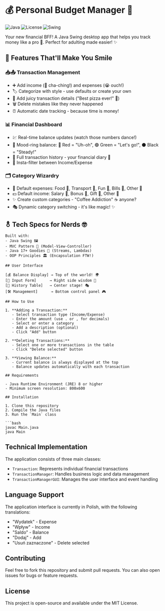 # 💰 Personal Budget Manager 💸

![Java](https://img.shields.io/badge/Java-17%2B-orange?logo=java) ![License](https://img.shields.io/badge/License-MIT-blue) ![Swing](https://img.shields.io/badge/GUI-Swing-yellowgreen)

Your new financial BFF! A Java Swing desktop app that helps you track money like a pro 💼. Perfect for adulting made easier! ✨

## 🚀 Features That'll Make You Smile

### 📥📤 Transaction Management
- ➕ Add income (🤑 cha-ching!) and expenses (😭 ouch!)
- 🏷️ Categorize with style - use defaults or create your own
- 📝 Add juicy transaction details ("Best pizza ever!" 🍕)
- 🗑️ Delete mistakes like they never happened
- ⏰ Automatic date tracking - because time is money!

### 📊 Financial Dashboard
- 💹 Real-time balance updates (watch those numbers dance!)
- 🎨 Mood-ring balance: 🔴 Red = "Uh-oh", 🟢 Green = "Let's go!", ⚫ Black = "Steady!"
- 📜 Full transaction history - your financial diary 📖
- 🔄 Insta-filter between Income/Expense

### 🗂️ Category Wizardry
- 🛒 Default expenses: Food 🍔, Transport 🚗, Fun 🎉, Bills 📅, Other 🤷
- 💵 Default income: Salary 💼, Bonus 🎁, Gift 🎀, Other 🎲
- ✨ Create custom categories - "Coffee Addiction" ☕ anyone?
- 🎭 Dynamic category switching - it's like magic! ✨

## ⚨ Tech Specs for Nerds 🤓

```code-hero
Built with:
- Java Swing 🖼️
- MVC Pattern 🧩 (Model-View-Controller)
- Java 17+ Goodies 🍭 (Streams, Lambdas)
- OOP Principles 🏛️ (Encapsulation FTW!)

## User Interface

[💰 Balance Display] → Top of the world! 🌍
[📝 Input Form]      → Right side wisdom 🦉
[📜 History Table]   → Center stage! 🎭
[🛠️ Management]      → Bottom control panel 🎮

## How to Use

1. **Adding a Transaction:**
   - Select transaction type (Income/Expense)
   - Enter the amount (use . or , for decimals)
   - Select or enter a category
   - Add a description (optional)
   - Click "Add" button

2. **Deleting Transactions:**
   - Select one or more transactions in the table
   - Click "Delete selected" button

3. **Viewing Balance:**
   - Current balance is always displayed at the top
   - Balance updates automatically with each transaction

## Requirements

- Java Runtime Environment (JRE) 8 or higher
- Minimum screen resolution: 800x600

## Installation

1. Clone this repository
2. Compile the Java files
3. Run the `Main` class

```bash
javac Main.java
java Main
```

## Technical Implementation

The application consists of three main classes:

- `Transaction`: Represents individual financial transactions
- `TransactionManager`: Handles business logic and data management
- `TransactionManagerGUI`: Manages the user interface and event handling

## Language Support

The application interface is currently in Polish, with the following translations:
- "Wydatek" - Expense
- "Wpływ" - Income
- "Saldo" - Balance
- "Dodaj" - Add
- "Usuń zaznaczone" - Delete selected

## Contributing

Feel free to fork this repository and submit pull requests. You can also open issues for bugs or feature requests.

## License

This project is open-source and available under the MIT License.
